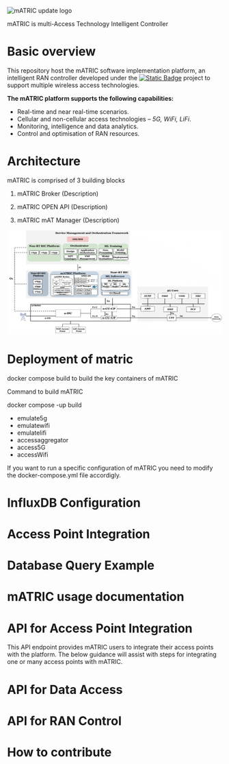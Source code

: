 ![mATRIC update logo](https://github.com/hpn-bristol/mATRIC/assets/63154875/5692d351-818e-48c2-834d-5d735871329d)

mATRIC is multi-Access Technology Intelligent Controller

# Basic overview 
This repository host the mATRIC software implementation platform, an intelligent RAN controller developed under the [![Static Badge](https://img.shields.io/badge/REASON-project)](https://reason-open-networks.ac.uk/about/) project to support multiple wireless access technologies.


**The mATRIC platform supports the following capabilities:**

- Real-time and near real-time scenarios.
- Cellular and non-cellular access technologies – _5G, WiFi, LiFi_.
- Monitoring, intelligence and data analytics.
- Control and optimisation of RAN resources.


# Architecture

mATRIC is comprised of 3 building blocks

1. mATRIC Broker
   (Description)

2. mATRIC OPEN API
   (Description)

3. mATRIC mAT Manager
   (Description)

 
![alt text](/matric.png)

# Deployment of matric

docker compose build to build the key containers of mATRIC

Command to build mATRIC

docker compose -up build

- emulate5g
- emulatewifi
- emulatelifi
- accessaggregator
- access5G
- accessWifi

If you want to run a specific configuration of mATRIC you need to modify the docker-compose.yml file accordigly.

# InfluxDB Configuration

# Access Point Integration

# Database Query Example

# mATRIC usage documentation

# API for Access Point Integration

This API endpoint provides mATRIC users to integrate their access points with the platform. The below guidance will assist with steps for integrating one or many access points with mATRIC.

# API for Data Access

# API for RAN Control

# How to contribute
